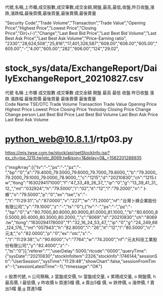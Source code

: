
代號,名稱,上市櫃,成交股數,成交筆數,成交金額,開盤,最高,最低,收盤,昨日收盤,漲跌,漲跌幅,最後買價,最後買量,最後賣價,最後賣量




"Security Code","Trade Volume","Transaction","Trade Value","Opening Price","Highest Price","Lowest Price","Closing Price","Dir(+/-)","Change","Last Best Bid Price","Last Best Bid Volume","Last Best Ask Price","Last Best Ask Volume","Price-Earning ratio",
"2330","28,624,508","25,816","17,401,326,587","608.00","608.00","605.00","605.00","-","4.00","605.00","282","606.00","124","29.02",


# stock_sys/data/ExchangeReport/DailyExchangeReport_20210827.csv
代號	名稱	上市櫃	成交股數	成交筆數	成交金額	開盤	最高	最低	收盤	昨日收盤	漲跌	漲跌幅	最後買價	最後買量	最後賣價	最後賣量									
Code	Name	TSE/OTC	Trade Volume	Transaction	Trade Value	Opening Price	Highest Price	Lowest Price	Closing Price	Yestoday Closing Price	Change	Change person	Last Best Bid Price	Last Best Bid Volume	Last Best Ask Price	Last Best Ask Volume	


# python_web@10.8.1.1/rtp03.py
https://mis.twse.com.tw/stock/api/getStockInfo.jsp?ex_ch=tse_1215.tw|otc_8069.tw&json=1&delay=0&_=1582201288935

{"msgArray":[{"tv":"-","ps":"-","pz":"-","bp":"0","a":"79.4000_79.5000_79.6000_79.7000_79.8000_","b":"79.3000_79.2000_79.1000_79.0000_78.9000_","c":"1215","d":"20210830","ch":"1215.tw","tlong":"1630294171000","f":"47_33_49_26_37_","ip":"0","g":"13_39_41_31_12_","mt":"032924","h":"79.5000","i":"02","it":"12","l":"79.2000","n":"卜蜂","o":"79.5000","p":"0","ex":"tse","s":"-","t":"11:29:31","u":"87.0000","v":"227","w":"71.2000","nf":"台灣卜蜂企業股份有限公司","y":"79.1000","z":"-","ts":"0"},{"tv":"-","ps":"-","pz":"-","bp":"0","a":"80.7000_80.8000_80.9000_81.0000_81.1000_","b":"80.6000_80.5000_80.4000_80.3000_80.2000_","c":"8069","d":"20210830","ch":"8069.tw","tlong":"1630294178000","f":"32_16_24_53_47_","ip":"0","g":"24_249_68_124_176_","mt":"057943","h":"82.8000","i":"26","it":"12","l":"80.5000","n":"元太","o":"82.0000","p":"0","ex":"otc","s":"-","t":"11:29:38","u":"90.6000","v":"7764","w":"74.2000","nf":"元太科技工業股份有限公司","y":"82.4000","z":"-","ts":"0"}],"referer":"","userDelay":5000,"rtcode":"0000","queryTime":{"sysDate":"20210830","stockInfoItem":2326,"stockInfo":1746144,"sessionStr":"UserSession","sysTime":"11:29:48","showChart":false,"sessionFromTime":-1,"sessionLatestTime":-1},"rtmessage":"OK"}


c 股票代號, n 公司簡稱, z 當盤成交價, tv 當盤成交量, v 累積成交量, o 開盤價, h 最高價, l 最低價, y 昨收價
    b 買進5檔 價, a 賣出5檔 價, w 跌停價, u 漲停價, f 賣出5檔 量,g 買進5檔 

